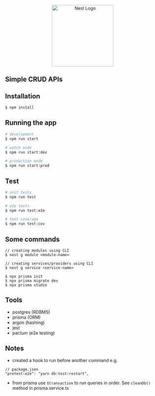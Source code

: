 <p align="center">
  <a href="http://nestjs.com/" target="blank"><img src="https://nestjs.com/img/logo-small.svg" width="200" alt="Nest Logo" /></a>
</p>

[circleci-image]: https://img.shields.io/circleci/build/github/nestjs/nest/master?token=abc123def456
[circleci-url]: https://circleci.com/gh/nestjs/nest


## Simple CRUD APIs

## Installation

```bash
$ npm install
```

## Running the app

```bash
# development
$ npm run start

# watch mode
$ npm run start:dev

# production mode
$ npm run start:prod
```

## Test

```bash
# unit tests
$ npm run test

# e2e tests
$ npm run test:e2e

# test coverage
$ npm run test:cov
```

## Some commands

```
// creating modules using CLI
$ nest g module <module-name>

// creating services/providers using CLI
$ nest g service <service-name>

$ npx prisma init
$ npx prisma migrate dev
$ npx prisma studio

```

## Tools
 - postgres (RDBMS)
 - prisma (ORM)
 - argon (hashing)
 - jest
 - pactum (e2e testing)


 ## Notes
 - created a hook to run before another command e.g.

 ```
 // package.json
 "pretest:e2e": "yarn db:test:restart",
 ```

 - from prisma use `$transaction` to run queries in order. See `cleanDb()` method in prisma.service.ts
